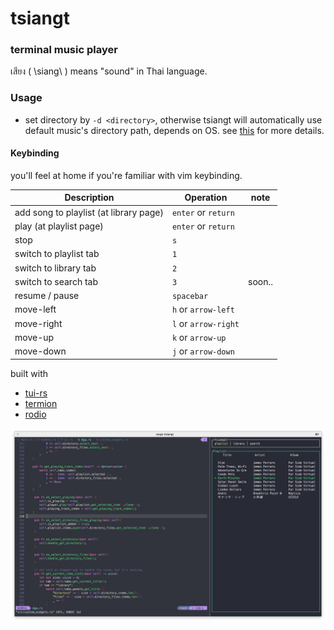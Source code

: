 # tsiangt

### terminal music player
เสียง ( \siang\ ) means "sound" in Thai language.

### Usage
- set directory by `-d <directory>`, otherwise tsiangt will automatically use default music's directory path, depends on OS. see [this](https://docs.rs/dirs/2.0.2/dirs/fn.audio_dir.html) for more details.

#### Keybinding

you'll feel at home if you're familiar with vim keybinding.

Description |  Operation | note
--- | --- | ---
add song to playlist (at library page) | `enter` or `return` |
play (at playlist page) | `enter` or `return` |
stop | `s` |
switch to playlist tab | `1` |
switch to library tab | `2` |
switch to search tab | `3` | soon..
resume / pause | `spacebar` |
move-left | `h` or `arrow-left` |
move-right | `l` or `arrow-right` |
move-up | `k` or `arrow-up` |
move-down | `j` or `arrow-down` |

built with
- [tui-rs](https://github.com/fdehau/tui-rs)
- [termion](https://github.com/redox-os/termion)
- [rodio](https://github.com/RustAudio/rodio)

<img src="img/ss.png?sanitize=true">

